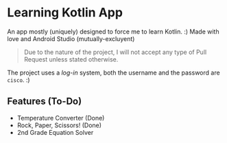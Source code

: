 # Learning Kotlin App
An app mostly (uniquely) designed to force me to learn Kotlin. :) Made with love and Android Studio (mutually-excluyent) 

> Due to the nature of the project, I will not accept any type of Pull Request unless stated otherwise.

The project uses a *log-in* system, both the username and the password are `cisco`. :)

## Features (To-Do)
- Temperature Converter (Done) 
- Rock, Paper, Scissors! (Done) 
- 2nd Grade Equation Solver 



